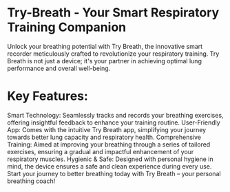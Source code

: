# Try-Breath - Your Smart Respiratory Training Companion

Unlock your breathing potential with Try Breath, the innovative smart recorder meticulously crafted to revolutionize your respiratory training. Try Breath is not just a device; it's your partner in achieving optimal lung performance and overall well-being.

# Key Features:
 Smart Technology: Seamlessly tracks and records your breathing exercises, offering insightful feedback to enhance your training routine.
 User-Friendly App: Comes with the intuitive Try Breath app, simplifying your journey towards better lung capacity and respiratory health.
 Comprehensive Training: Aimed at improving your breathing through a series of tailored exercises, ensuring a gradual and impactful enhancement of your respiratory muscles.
 Hygienic & Safe: Designed with personal hygiene in mind, the device ensures a safe and clean experience during every use.
 Start your journey to better breathing today with Try Breath – your personal breathing coach!
